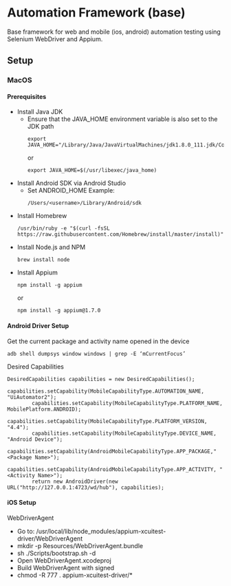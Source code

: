 # Automation Framework (base)

Base framework for web and mobile (ios, android) automation testing using Selenium WebDriver and Appium.

## Setup

### MacOS

#### Prerequisites

- Install Java JDK
  - Ensure that the JAVA_HOME environment variable is also set to the JDK path
    ```
    export JAVA_HOME="/Library/Java/JavaVirtualMachines/jdk1.8.0_111.jdk/Contents/Home"
    ```
    or
    ```
    export JAVA_HOME=$(/usr/libexec/java_home)
    ```
- Install Android SDK via Android Studio
  - Set ANDROID_HOME
    Example:
    ```
    /Users/<username>/Library/Android/sdk
    ```
- Install Homebrew
  ```
  /usr/bin/ruby -e "$(curl -fsSL https://raw.githubusercontent.com/Homebrew/install/master/install)"
  ```
- Install Node.js and NPM
  ```
  brew install node
  ```
- Install Appium
  ```
  npm install -g appium
  ```
  or
  ```
  npm install -g appium@1.7.0
  ```

#### Android Driver Setup

Get the current package and activity name opened in the device
```
adb shell dumpsys window windows | grep -E ‘mCurrentFocus’
```

Desired Capabilities
```
DesiredCapabilities capabilities = new DesiredCapabilities();
        capabilities.setCapability(MobileCapabilityType.AUTOMATION_NAME, "UiAutomator2");
        capabilities.setCapability(MobileCapabilityType.PLATFORM_NAME, MobilePlatform.ANDROID);
        capabilities.setCapability(MobileCapabilityType.PLATFORM_VERSION, "4.4");
        capabilities.setCapability(MobileCapabilityType.DEVICE_NAME, "Android Device");
        capabilities.setCapability(AndroidMobileCapabilityType.APP_PACKAGE,"<Package Name>");
        capabilities.setCapability(AndroidMobileCapabilityType.APP_ACTIVITY, "<Activity Name>");
        return new AndroidDriver(new URL("http://127.0.0.1:4723/wd/hub"), capabilities);
```

#### iOS Setup

WebDriverAgent
- Go to: /usr/local/lib/node_modules/appium-xcuitest-driver/WebDriverAgent
- mkdir -p Resources/WebDriverAgent.bundle
- sh ./Scripts/bootstrap.sh -d
- Open WebDriverAgent.xcodeproj
- Build WebDriverAgent with signed
- chmod -R 777 . appium-xcuitest-driver/*


